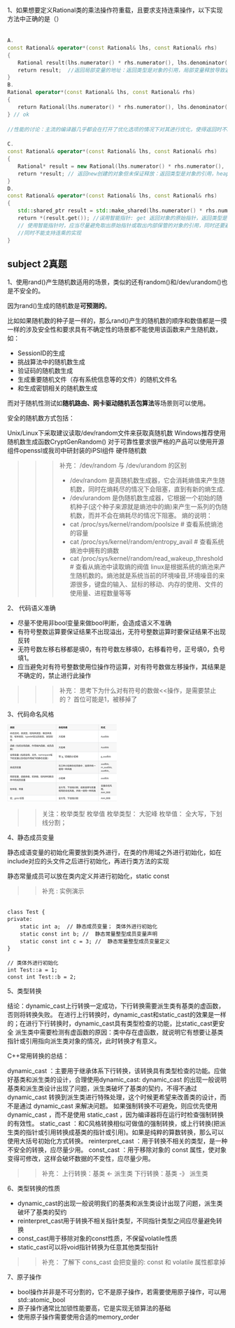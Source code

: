 # 



##


1、如果想要定义Rational类的乘法操作符重载，且要求支持连乘操作，以下实现方法中正确的是（）

```  c++

A.
const Rational& operator*(const Rational& lhs, const Rational& rhs)
{
　　Rational result(lhs.numerator() * rhs.numerator(), lhs.denominator() * rhs.denominator());
　　return result;  //返回局部变量的地址：返回类型是对象的引用，局部变量释放导致返回引用悬空
}
B.
Rational operator*(const Rational& lhs, const Rational& rhs)
{
　　return Rational(lhs.numerator() * rhs.numerator(), lhs.denominator() * rhs.denominator());
} // ok   

//性能的讨论：主流的编译器几乎都会在打开了优化选项的情况下对其进行优化，使得返回时不发生对象拷贝。

C.
const Rational& operator*(const Rational& lhs, const Rational& rhs)
{
　　Rational* result = new Rational(lhs.numerator() * rhs.numerator(), lhs.denominator() * rhs.denominator());
　　return *result; // 返回new创建的对象但未保证释放：返回类型是对象的引用，heap上对象不会悬空；但Rational c = a * b 会导致a*b的临时对象的指针丢失，造成内存泄漏；同时，禁止将局部变量的地址返回到其作用域以外。
}
D.
const Rational& operator*(const Rational& lhs, const Rational& rhs)
{
　　std::shared_ptr result = std::make_shared(lhs.numerator() * rhs.numerator(), lhs.denominator() * rhs.denominator());
　　return *(result.get()); //误用智能指针: get 返回对象的原始指针，返回类型是引用，管理指针计数器不会增加1，导致函数结束后，指向悬空了。 
　　// 使用智能指针时，应当尽量避免取出原始指针或取出内部保管的对象的引用，同时还要避免使用智能指针类型的引用。只有这样才能充分发挥智能指针自动管理生命周期的作用，减少编码错误. 
　　//同时不能支持连乘的实现
}

```



## subject 2真题 

1、使用rand()产生随机数适用的场景，类似的还有random()和/dev/urandom()也是不安全的。

因为rand()生成的随机数是**可预测的**。

比如如果随机数的种子是一样的，那么rand()产生的随机数的顺序和数值都是一摸一样的涉及安全性和要求具有不确定性的场景都不能使用该函数来产生随机数，如：

* SessionID的生成
* 挑战算法中的随机数生成
* 验证码的随机数生成
* 生成重要随机文件（存有系统信息等的文件）的随机文件名
* 和生成密钥相关的随机数生成

而对于随机性测试如**随机路由、网卡驱动随机丢包算法**等场景则可以使用。

安全的随机数方式包括：

Unix/Linux下采取建议读取/dev/random文件来获取真随机数
Windows推荐使用随机数生成函数CryptGenRandom()
对于可靠性要求很严格的产品可以使用开源组件openssl或我司中研封装的iPSI组件
硬件随机数

>>> 补充： 
>>> /dev/random 与 /dev/urandom 的区别
>>> * /dev/random 是真随机数生成器，它会消耗熵值来产生随机数，同时在熵耗尽的情况下会阻塞，直到有新的熵生成.
>>> * /dev/urandom 是伪随机数生成器，它根据一个初始的随机种子(这个种子来源就是熵池中的熵)来产生一系列的伪随机数，而并不会在熵耗尽的情况下阻塞。
>>> 熵的说明：
>>> * cat /proc/sys/kernel/random/poolsize  # 查看系统熵池的容量
>>> * cat /proc/sys/kernel/random/entropy_avail  # 查看系统熵池中拥有的熵数
>>> * cat /proc/sys/kernel/random/read_wakeup_threshold  # 查看从熵池中读取熵的阀值
>>> linux是根据系统的熵池来产生随机数的。熵池就是系统当前的环境噪音,环境噪音的来源很多，键盘的输入、鼠标的移动、内存的使用、文件的使用量、进程数量等等

  

2、 代码语义准确

* 尽量不使用非bool变量来做bool判断，会造成语义不准确
* 有符号整数运算要保证结果不出现溢出，无符号整数运算时要保证结果不出现反转
* 无符号数左移右移都是填0，有符号数左移填0，右移看符号，正号填0，负号填1。
* 应当避免对有符号整数使用位操作符运算，对有符号数做左移操作，其结果是不确定的，禁止进行此操作

>>> 补充：
>>> 思考下为什么对有符号的数做<<操作，是需要禁止的？ 首位可能是1，被移掉了


3、代码命名风格

![name regular](../img/name_regular.png)

>>关注：枚举类型 枚举值
>> 枚举类型： 大驼峰
>> 枚举值：  全大写，下划线分割；  


4、静态成员变量

静态成语变量的初始化需要放到类外进行，在类的作用域之外进行初始化，如在include对应的头文件之后进行初始化，再进行类方法的实现

静态常量成员可以放在类内定义并进行初始化，static const

>>补充 : 实例演示

```

class Test {
private:
    static int a;  // 静态成员变量； 类体外进行初始化
    static const int b; //  静态常量整型成员变量声明
    static const int c = 3; //  静态常量整型成员变量定义
}

// 类体外进行初始化
int Test::a = 1;
const int Test::b = 2;

```


5、类型转换

结论：dynamic_cast上行转换一定成功，下行转换需要派生类有基类的虚函数，否则将转换失败。
在进行上行转换时，dynamic_cast和static_cast的效果是一样的；在进行下行转换时，dynamic_cast具有类型检查的功能，比static_cast更安全
派生类中需要检测有虚函数的原因：类中存在虚函数，就说明它有想要让基类指针或引用指向派生类对象的情况，此时转换才有意义。

C++常用转换的总结：

dynamic_cast ：主要用于继承体系下行转换，该转换具有类型检查的功能。应做好基类和派生类的设计，合理使用dynamic_cast:
dynamic_cast 的出现一般说明基类和派生类设计出现了问题，派生类破坏了基类的契约，不得不通过 dynamic_cast 转换到派生类进行特殊处理，这个时候更希望来改善类的设计，而不是通过 dynamic_cast 来解决问题。
如果强制转换不可避免，则应优先使用 dynamic_cast ，而不是使用 static_cast ，因为编译器将在运行时检查强制转换的有效性。
static_cast ：和C风格转换相似可做值的强制转换，或上行转换(把派生类的指针或引用转换成基类的指针或引用)。如果是纯粹的算数转换，那么可以使用大括号初始化方式转换。
reinterpret_cast ：用于转换不相关的类型，是一种不安全的转换，应尽量少用。
const_cast ：用于移除对象的 const 属性，使对象变得可修改，这样会破坏数据的不变性，应尽量少用。

>> 补充：
>> 上行转换：基类 <- 派生类      下行转换：基类 -》 派生类 


6、类型转换的性质

* dynamic_cast的出现一般说明我们的基类和派生类设计出现了问题，派生类破坏了基类的契约
* reinterpret_cast用于转换不相关指针类型，不同指针类型之间应尽量避免转换
* const_cast用于移除对象的const性质，不保留volatile性质
* static_cast可以将void指针转换为任意其他类型指针

>> 补充： 了解下 cons_cast  会把变量的: const 和  volatile 属性都拿掉


7、原子操作

* bool操作并非是不可分割的，它不是原子操作，若需要使用原子操作，可以用std::atomic_bool
* 原子操作通常比加锁性能要高，它是实现无锁算法的基础
* 使用原子操作需要使用合适的memory_order






